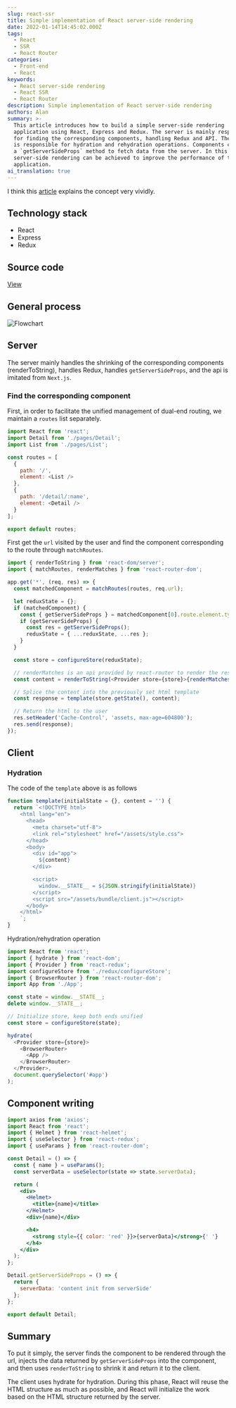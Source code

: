 ```yaml
---
slug: react-ssr
title: Simple implementation of React server-side rendering
date: 2022-01-14T14:45:02.000Z
tags:
  - React
  - SSR
  - React Router
categories:
  - Front-end
  - React
keywords:
  - React server-side rendering
  - React SSR
  - React Router
description: Simple implementation of React server-side rendering
authors: Alan
summary: >-
  This article introduces how to build a simple server-side rendering
  application using React, Express and Redux. The server is mainly responsible
  for finding the corresponding components, handling Redux and API. The client
  is responsible for hydration and rehydration operations. Components can define
  a `getServerSideProps` method to fetch data from the server. In this way,
  server-side rendering can be achieved to improve the performance of the
  application.
ai_translation: true
---
```


I think this [article](https://segmentfault.com/a/1190000038336185) explains the concept very vividly.

<!--truncate-->

## Technology stack

- React
- Express
- Redux

## Source code

[View](https://github.com/3Alan/simple-ssr)

## General process

![Flowchart](https://raw.githubusercontent.com/3Alan/images/master/img/20220114232321.png)

## Server

The server mainly handles the shrinking of the corresponding components (renderToString), handles Redux, handles `getServerSideProps`, and the api is imitated from `Next.js`.

### Find the corresponding component

First, in order to facilitate the unified management of dual-end routing, we maintain a `routes` list separately.

```js
import React from 'react';
import Detail from './pages/Detail';
import List from './pages/List';

const routes = [
  {
    path: '/',
    element: <List />
  },
  {
    path: '/detail/:name',
    element: <Detail />
  }
];

export default routes;
```

First get the `url` visited by the user and find the component corresponding to the route through `matchRoutes`.

```js
import { renderToString } from 'react-dom/server';
import { matchRoutes, renderMatches } from 'react-router-dom';

app.get('*', (req, res) => {
  const matchedComponent = matchRoutes(routes, req.url);

  let reduxState = {};
  if (matchedComponent) {
    const { getServerSideProps } = matchedComponent[0].route.element.type;
    if (getServerSideProps) {
      const res = getServerSideProps();
      reduxState = { ...reduxState, ...res };
    }
  }

  const store = configureStore(reduxState);

  // renderMatches is an api provided by react-router to render the results of matchRoutes, the final content is the component injected with redux data, the dehydration/dehydration process
  const content = renderToString(<Provider store={store}>{renderMatches(matches)}</Provider>);

  // Splice the content into the previously set html template
  const response = template(store.getState(), content);

  // Return the html to the user
  res.setHeader('Cache-Control', 'assets, max-age=604800');
  res.send(response);
});
```

## Client

### Hydration

The code of the `template` above is as follows

```js
function template(initialState = {}, content = '') {
  return `<!DOCTYPE html>
    <html lang="en">
      <head>
        <meta charset="utf-8">
        <link rel="stylesheet" href="/assets/style.css">
      </head>
      <body>
        <div id="app">
          ${content}
        </div>

        <script>
          window.__STATE__ = ${JSON.stringify(initialState)}
        </script>
        <script src="/assets/bundle/client.js"></script>
      </body>
    </html>
    `;
}
```

Hydration/rehydration operation

```js
import React from 'react';
import { hydrate } from 'react-dom';
import { Provider } from 'react-redux';
import configureStore from './redux/configureStore';
import { BrowserRouter } from 'react-router-dom';
import App from './App';

const state = window.__STATE__;
delete window.__STATE__;

// Initialize store, keep both ends unified
const store = configureStore(state);

hydrate(
  <Provider store={store}>
    <BrowserRouter>
      <App />
    </BrowserRouter>
  </Provider>,
  document.querySelector('#app')
);
```

## Component writing

```jsx
import axios from 'axios';
import React from 'react';
import { Helmet } from 'react-helmet';
import { useSelector } from 'react-redux';
import { useParams } from 'react-router-dom';

const Detail = () => {
  const { name } = useParams();
  const serverData = useSelector(state => state.serverData);

  return (
    <div>
      <Helmet>
        <title>{name}</title>
      </Helmet>
      <div>{name}</div>

      <h4>
        <strong style={{ color: 'red' }}>{serverData}</strong>{' '}
      </h4>
    </div>
  );
};

Detail.getServerSideProps = () => {
  return {
    serverData: 'content init from serverSide'
  };
};

export default Detail;
```

## Summary

To put it simply, the server finds the component to be rendered through the url, injects the data returned by `getServerSideProps` into the component, and then uses `renderToString` to shrink it and return it to the client.

The client uses hydrate for hydration. During this phase, React will reuse the HTML structure as much as possible, and React will initialize the work based on the HTML structure returned by the server.
